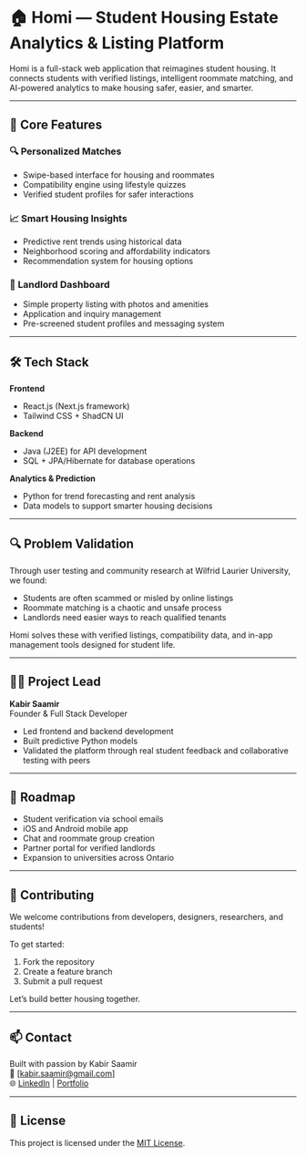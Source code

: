 # 🏠 Homi — Student Housing Estate Analytics & Listing Platform

Homi is a full-stack web application that reimagines student housing. It connects students with verified listings, intelligent roommate matching, and AI-powered analytics to make housing safer, easier, and smarter.

---

## 📌 Core Features

### 🔍 Personalized Matches
- Swipe-based interface for housing and roommates
- Compatibility engine using lifestyle quizzes
- Verified student profiles for safer interactions

### 📈 Smart Housing Insights
- Predictive rent trends using historical data
- Neighborhood scoring and affordability indicators
- Recommendation system for housing options

### 🏢 Landlord Dashboard
- Simple property listing with photos and amenities
- Application and inquiry management
- Pre-screened student profiles and messaging system

---

## 🛠️ Tech Stack

**Frontend**
- React.js (Next.js framework)
- Tailwind CSS + ShadCN UI

**Backend**
- Java (J2EE) for API development
- SQL + JPA/Hibernate for database operations

**Analytics & Prediction**
- Python for trend forecasting and rent analysis
- Data models to support smarter housing decisions

---

## 🔍 Problem Validation

Through user testing and community research at Wilfrid Laurier University, we found:
- Students are often scammed or misled by online listings
- Roommate matching is a chaotic and unsafe process
- Landlords need easier ways to reach qualified tenants

Homi solves these with verified listings, compatibility data, and in-app management tools designed for student life.

---

## 🧑‍💼 Project Lead

**Kabir Saamir**  
Founder & Full Stack Developer  
- Led frontend and backend development
- Built predictive Python models
- Validated the platform through real student feedback and collaborative testing with peers

---

## 🔭 Roadmap

- Student verification via school emails
- iOS and Android mobile app
- Chat and roommate group creation
- Partner portal for verified landlords
- Expansion to universities across Ontario

---

## 🤝 Contributing

We welcome contributions from developers, designers, researchers, and students!

To get started:
1. Fork the repository
2. Create a feature branch
3. Submit a pull request

Let’s build better housing together.

---

## 📫 Contact

Built with passion by Kabir Saamir  
📧 [kabir.saamir@gmail.com]  
🌐 [LinkedIn](www.linkedin.com/in/kabir-saamir-6890b2246) | [Portfolio](https://kabirsaamir.notion.site/18a52c246deb80fe96c1d9af7cb47be7?v=1cd52c246deb80cfbc48000cdfbd2230&pvs=4)

---

## 📄 License

This project is licensed under the [MIT License](LICENSE).
